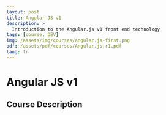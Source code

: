 ```yaml
---
layout: post
title: Angular JS v1
description: >
  Introduction to the Angular.js v1 front end technology
tags: [course, DEV]
img: /assets/img/courses/angular.js-first.png
pdf: /assets/pdf/courses/Angular.js.r1.pdf
lang: fr
---
```

# Angular JS v1
## Course Description
